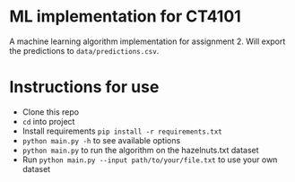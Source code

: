 # ML implementation for CT4101
A machine learning algorithm implementation for assignment 2.
Will export the predictions to `data/predictions.csv`.

# Instructions for use
   - Clone this repo
   - `cd` into project
   - Install requirements `pip install -r requirements.txt`
   - `python main.py -h` to see available options
   - `python main.py` to run the algorithm on the hazelnuts.txt dataset
   - Run `python main.py --input path/to/your/file.txt` to use your own dataset

